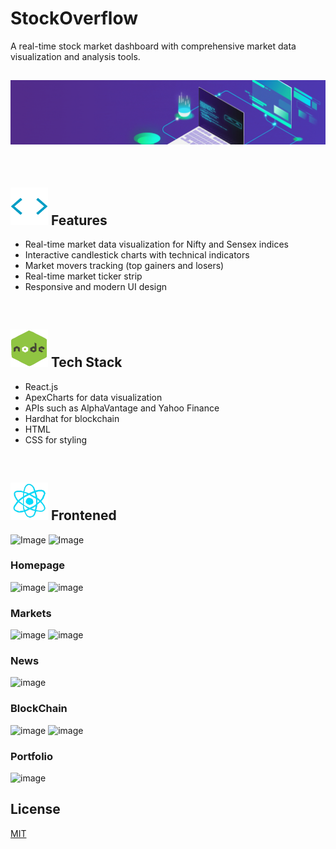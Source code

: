 # StockOverflow

A real-time stock market dashboard with comprehensive market data visualization and analysis tools.

## <img src="./public/images/banner.gif"> 
<br/>

## <img src="./public/images/brack.gif" width=60 height=60> Features

- Real-time market data visualization for Nifty and Sensex indices
- Interactive candlestick charts with technical indicators
- Market movers tracking (top gainers and losers)
- Real-time market ticker strip
- Responsive and modern UI design

<br/>

## <img src="./public/images/node.gif" width=60 height=60> Tech Stack

- React.js
- ApexCharts for data visualization
- APIs such as AlphaVantage and Yahoo Finance
- Hardhat for blockchain
- HTML 
- CSS for styling

<br/>

## <img src="./public/images/react.gif" width=60 height=60> Frontened

![Image](https://github.com/user-attachments/assets/68bdcbc4-1cae-4621-8b0a-90825c378ebc)
![Image](https://github.com/user-attachments/assets/c6c495f8-2670-490e-ac09-28e48c23ebc4)

### Homepage
![image](https://github.com/user-attachments/assets/476ea356-c146-46df-817e-dcdbe6e3949b)
![image](https://github.com/user-attachments/assets/76d6dfed-a15f-4ede-b575-3a3323ee0d87)

### Markets
![image](https://github.com/user-attachments/assets/bad32a3f-9a7c-4c26-98a3-0a508b9e153c)
![image](https://github.com/user-attachments/assets/2b85b077-67b2-4d7f-afd1-29a1b6436159)

### News 
![image](https://github.com/user-attachments/assets/d07f0f18-2646-42b6-b68c-7b3f1b180f5b)

### BlockChain
![image](https://github.com/user-attachments/assets/c6730af2-086d-4ba1-bdb2-81267a127fd3)
![image](https://github.com/user-attachments/assets/93780bf5-d821-400d-9176-a262fe85b0cb)

### Portfolio
![image](https://github.com/user-attachments/assets/eb7777a0-9041-4e8f-8491-8813a6501be4)


## License

[MIT](https://choosealicense.com/licenses/mit/)
